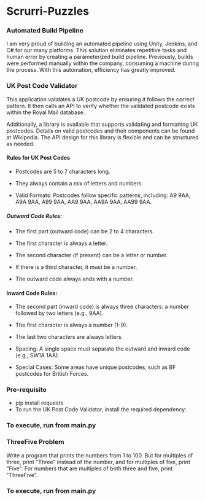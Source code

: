 # Scrurri-Puzzles

### Automated Build Pipeline

I am very proud of building an automated pipeline using Unity, Jenkins, and C# for our many platforms. This solution eliminates repetitive tasks and human error by creating a parameterized build pipeline. Previously, builds were performed manually within the company, consuming a machine during the process. With this automation, efficiency has greatly improved.

### UK Post Code Validator

This application validates a UK postcode by ensuring it follows the correct pattern. It then calls an API to verify whether the validated postcode exists within the Royal Mail database.

Additionally, a library is available that supports validating and formatting UK postcodes. Details on valid postcodes and their components can be found at Wikipedia. The API design for this library is flexible and can be structured as needed.

#### Rules for UK Post Codes

- Postcodes are 5 to 7 characters long.

- They always contain a mix of letters and numbers.

- Valid Formats: Postcodes follow specific patterns, including: A9 9AA, A9A 9AA, A99 9AA, AA9 9AA, AA9A 9AA, AA99 9AA.

##### Outward Code Rules:

- The first part (outward code) can be 2 to 4 characters.

- The first character is always a letter.

- The second character (if present) can be a letter or number.

- If there is a third character, it must be a number.

- The outward code always ends with a number.

#### Inward Code Rules:

- The second part (inward code) is always three characters: a number followed by two letters (e.g., 9AA).

- The first character is always a number (1-9).

- The last two characters are always letters.

- Spacing: A single space must separate the outward and inward code (e.g., SW1A 1AA).

- Special Cases: Some areas have unique postcodes, such as BF postcodes for British Forces.

### Pre-requisite
- pip install requests
- To run the UK Post Code Validator, install the required dependency:

### To execute, run from main.py

### ThreeFive Problem

Write a program that prints the numbers from 1 to 100. But for multiples of three, print "Three" instead of the number, and for multiples of five, print "Five". For numbers that are multiples of both three and five, print "ThreeFive".

### To execute, run from main.py

